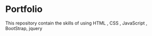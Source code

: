 # Portfolio
This repository contain the skills of using HTML , CSS , JavaScript , BootStrap, jquery
